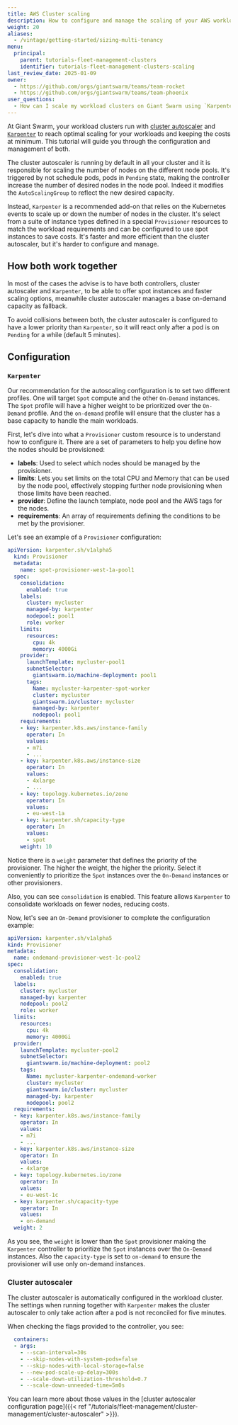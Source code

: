 ```yaml
---
title: AWS Cluster scaling
description: How to configure and manage the scaling of your AWS workload clusters on Giant Swarm.
weight: 20
aliases:
  - /vintage/getting-started/sizing-multi-tenancy
menu:
  principal:
    parent: tutorials-fleet-management-clusters
    identifier: tutorials-fleet-management-clusters-scaling
last_review_date: 2025-01-09
owner:
  - https://github.com/orgs/giantswarm/teams/team-rocket
  - https://github.com/orgs/giantswarm/teams/team-phoenix
user_questions:
  - How can I scale my workload clusters on Giant Swarm using `Karpenter` and cluster autoscaler?
---
```


At Giant Swarm, your workload clusters run with [cluster autoscaler](https://github.com/kubernetes/autoscaler) and [`Karpenter`](https://karpenter.sh/) to reach optimal scaling for your workloads and keeping the costs at minimum. This tutorial will guide you through the configuration and management of both.

The cluster autoscaler is running by default in all your cluster and it is responsible for scaling the number of nodes on the different node pools. It's triggered by not schedule pods, pods in `Pending` state, making the controller increase the number of desired nodes in the node pool. Indeed it modifies the `AutoScalingGroup` to reflect the new desired capacity.

Instead, `Karpenter` is a recommended add-on that relies on the Kubernetes events to scale up or down the number of nodes in the cluster. It's select from a suite of instance types defined in a special `Provisioner` resources to match the workload requirements and can be configured to use spot instances to save costs. It's faster and more efficient than the cluster autoscaler, but it's harder to configure and manage.

## How both work together

In most of the cases the advise is to have both controllers, cluster autoscaler and `Karpenter`, to be able to offer spot instances and faster scaling options, meanwhile cluster autoscaler manages a base on-demand capacity as fallback.

To avoid collisions between both, the cluster autoscaler is configured to have a lower priority than `Karpenter`, so it will react only after a pod is on `Pending` for a while (default 5 minutes).

## Configuration

### `Karpenter`

Our recommendation for the autoscaling configuration is to set two different profiles. One will target `Spot` compute and the other `On-Demand` instances. The `Spot` profile will have a higher weight to be prioritized over the `On-Demand` profile. And the `on-demand` profile will ensure that the cluster has a base capacity to handle the main workloads.

First, let's dive into what a `Provisioner` custom resource is to understand how to configure it. There are a set of parameters to help you define how the nodes should be provisioned:

- **labels**: Used to select which nodes should be managed by the provisioner.
- **limits**: Lets you set limits on the total CPU and Memory that can be used by the node pool, effectively stopping further node provisioning when those limits have been reached.
- **provider**: Define the launch template, node pool and the AWS tags for the nodes.
- **requirements**: An array of requirements defining the conditions to be met by the provisioner.

Let's see an example of a `Provisioner` configuration:

```yaml
apiVersion: karpenter.sh/v1alpha5
  kind: Provisioner
  metadata:
    name: spot-provisioner-west-1a-pool1
  spec:
    consolidation:
      enabled: true
    labels:
      cluster: mycluster
      managed-by: karpenter
      nodepool: pool1
      role: worker
    limits:
      resources:
        cpu: 4k
        memory: 4000Gi
    provider:
      launchTemplate: mycluster-pool1
      subnetSelector:
        giantswarm.io/machine-deployment: pool1
      tags:
        Name: mycluster-karpenter-spot-worker
        cluster: mycluster
        giantswarm.io/cluster: mycluster
        managed-by: karpenter
        nodepool: pool1
    requirements:
    - key: karpenter.k8s.aws/instance-family
      operator: In
      values:
      - m7i
      - ...
    - key: karpenter.k8s.aws/instance-size
      operator: In
      values:
      - 4xlarge
      - ...
    - key: topology.kubernetes.io/zone
      operator: In
      values:
      - eu-west-1a
    - key: karpenter.sh/capacity-type
      operator: In
      values:
      - spot
    weight: 10
```

Notice there is a `weight` parameter that defines the priority of the provisioner. The higher the weight, the higher the priority. Select it conveniently to prioritize the `Spot` instances over the `On-Demand` instances or other provisioners.

Also, you can see `consolidation` is enabled. This feature allows `Karpenter` to consolidate workloads on fewer nodes, reducing costs.

Now, let's see an `On-Demand` provisioner to complete the configuration example:

```yaml
apiVersion: karpenter.sh/v1alpha5
kind: Provisioner
metadata:
  name: ondemand-provisioner-west-1c-pool2
spec:
  consolidation:
    enabled: true
  labels:
    cluster: mycluster
    managed-by: karpenter
    nodepool: pool2
    role: worker
  limits:
    resources:
      cpu: 4k
      memory: 4000Gi
  provider:
    launchTemplate: mycluster-pool2
    subnetSelector:
      giantswarm.io/machine-deployment: pool2
    tags:
      Name: mycluster-karpenter-ondemand-worker
      cluster: mycluster
      giantswarm.io/cluster: mycluster
      managed-by: karpenter
      nodepool: pool2
  requirements:
  - key: karpenter.k8s.aws/instance-family
    operator: In
    values:
    - m7i
    - ...
  - key: karpenter.k8s.aws/instance-size
    operator: In
    values:
    - 4xlarge
  - key: topology.kubernetes.io/zone
    operator: In
    values:
    - eu-west-1c
  - key: karpenter.sh/capacity-type
    operator: In
    values:
    - on-demand
  weight: 2
```

As you see, the `weight` is lower than the `Spot` provisioner making the `Karpenter` controller to prioritize the `Spot` instances over the `On-Demand` instances. Also the `capacity-type` is set to `on-demand` to ensure the provisioner will use only on-demand instances.

### Cluster autoscaler

The cluster autoscaler is automatically configured in the workload cluster. The settings when running together with `Karpenter` makes the cluster autoscaler to only take action after a pod is not reconciled for five minutes.

When checking the flags provided to the controller, you see:

```yaml
  containers:
  - args:
    - --scan-interval=30s
    - --skip-nodes-with-system-pods=false
    - --skip-nodes-with-local-storage=false
    - --new-pod-scale-up-delay=300s
    - --scale-down-utilization-threshold=0.7
    - --scale-down-unneeded-time=5m0s
```

You can learn more about those values in the [cluster autoscaler configuration page]({{< ref "/tutorials/fleet-management/cluster-management/cluster-autoscaler" >}}).
